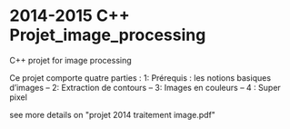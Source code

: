 # 2014-2015 C++ Projet_image_processing
C++ projet for image processing

Ce projet comporte quatre parties : 1: Prérequis : les notions basiques d’images – 2: Extraction de contours – 3: Images en couleurs – 4 : Super pixel

see more details on "projet 2014 traitement image.pdf"
